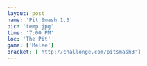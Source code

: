 ```yaml
---
layout: post
name: 'Pit Smash 1.3'
pic: 'temp.jpg'
time: '7:00 PM'
loc: 'The Pit'
game: ['Melee']
bracket: ['http://challonge.com/pitsmash3']
---
```

